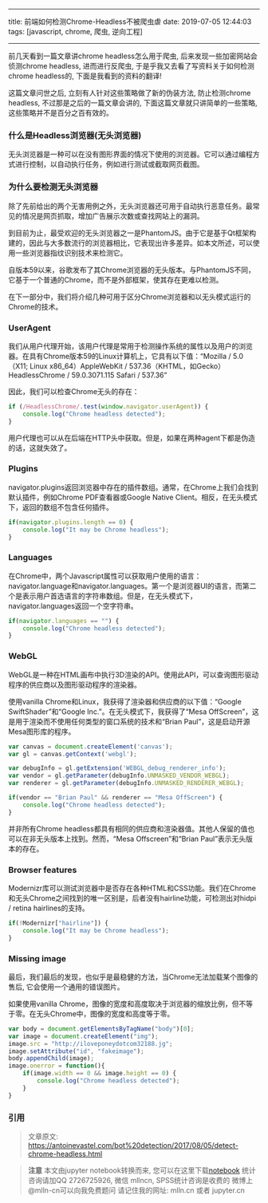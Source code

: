 
---

title: 前端如何检测Chrome-Headless不被爬虫虐
date: 2019-07-05 12:44:03
tags: [javascript, chrome, 爬虫, 逆向工程]

---

前几天看到一篇文章讲chrome headless怎么用于爬虫, 后来发现一些加密网站会侦测chrome headless, 进而进行反爬虫, 于是乎我又去看了写资料关于如何检测chrome headless的, 下面是我看到的资料的翻译!

这篇文章问世之后, 立刻有人针对这些策略做了新的伪装方法, 防止检测chrome headless, 不过那是之后的一篇文章会讲的, 下面这篇文章就只讲简单的一些策略, 这些策略并不是百分之百有效的。

<!-- more -->

### 什么是Headless浏览器(无头浏览器)

无头浏览器是一种可以在没有图形界面的情况下使用的浏览器。它可以通过编程方式进行控制，以自动执行任务，例如进行测试或截取网页截图。

### 为什么要检测无头浏览器

除了先前给出的两个无害用例之外，无头浏览器还可用于自动执行恶意任务。最常见的情况是网页抓取，增加广告展示次数或查找网站上的漏洞。

到目前为止，最受欢迎的无头浏览器之一是PhantomJS。由于它是基于Qt框架构建的，因此与大多数流行的浏览器相比，它表现出许多差异。如本文所述，可以使用一些浏览器指纹识别技术来检测它。

自版本59以来，谷歌发布了其Chrome浏览器的无头版本。与PhantomJS不同，它基于一个普通的Chrome，而不是外部框架，使其存在更难以检测。

在下一部分中，我们将介绍几种可用于区分Chrome浏览器和以无头模式运行的Chrome的技术。

### UserAgent

我们从用户代理开始，该用户代理是常用于检测操作系统的属性以及用户的浏览器。在具有Chrome版本59的Linux计算机上，它具有以下值：“Mozilla / 5.0（X11; Linux x86_64）AppleWebKit / 537.36（KHTML，如Gecko）HeadlessChrome / 59.0.3071.115 Safari / 537.36”

因此，我们可以检查Chrome无头的存在：

```js
if (/HeadlessChrome/.test(window.navigator.userAgent)) {
    console.log("Chrome headless detected");
}
```

用户代理也可以从在后端在HTTP头中获取。但是，如果在两种agent下都是伪造的话，这就失效了。

### Plugins

navigator.plugins返回浏览器中存在的插件数组。通常，在Chrome上我们会找到默认插件，例如Chrome PDF查看器或Google Native Client。相反，在无头模式下，返回的数组不包含任何插件。

```js
if(navigator.plugins.length == 0) {
    console.log("It may be Chrome headless");
}
```

### Languages

在Chrome中，两个Javascript属性可以获取用户使用的语言：navigator.language和navigator.languages。第一个是浏览器UI的语言，而第二个是表示用户首选语言的字符串数组。但是，在无头模式下，navigator.languages返回一个空字符串。

```js
if(navigator.languages == "") {
    console.log("Chrome headless detected");
}
```

### WebGL

WebGL是一种在HTML画布中执行3D渲染的API。使用此API，可以查询图形驱动程序的供应商以及图形驱动程序的渲染器。

使用vanilla Chrome和Linux，我获得了渲染器和供应商的以下值：“Google SwiftShader”和“Google Inc.”。在无头模式下，我获得了“Mesa OffScreen”，这是用于渲染而不使用任何类型的窗口系统的技术和“Brian Paul”，这是启动开源Mesa图形库的程序。

```js
var canvas = document.createElement('canvas');
var gl = canvas.getContext('webgl');

var debugInfo = gl.getExtension('WEBGL_debug_renderer_info');
var vendor = gl.getParameter(debugInfo.UNMASKED_VENDOR_WEBGL);
var renderer = gl.getParameter(debugInfo.UNMASKED_RENDERER_WEBGL);

if(vendor == "Brian Paul" && renderer == "Mesa OffScreen") {
    console.log("Chrome headless detected");
}
```

并非所有Chrome headless都具有相同的供应商和渲染器值。其他人保留的值也可以在非无头版本上找到。然而，“Mesa Offscreen”和“Brian Paul”表示无头版本的存在。

### Browser features

Modernizr库可以测试浏览器中是否存在各种HTML和CSS功能。我们在Chrome和无头Chrome之间找到的唯一区别是，后者没有hairline功能，可检测出对hidpi / retina hairlines的支持。

```js
if(!Modernizr["hairline"]) {
    console.log("It may be Chrome headless");
}
```

### Missing image

最后，我们最后的发现，也似乎是最稳健的方法，当Chrome无法加载某个图像的售后, 它会使用一个通用的错误图片。

如果使用vanilla Chrome，图像的宽度和高度取决于浏览器的缩放比例，但不等于零。在无头Chrome中，图像的宽度和高度等于零。

```js
var body = document.getElementsByTagName("body")[0];
var image = document.createElement("img");
image.src = "http://iloveponeydotcom32188.jg";
image.setAttribute("id", "fakeimage");
body.appendChild(image);
image.onerror = function(){
    if(image.width == 0 && image.height == 0) {
        console.log("Chrome headless detected");
    }
}
```

### 引用

> 文章原文: https://antoinevastel.com/bot%20detection/2017/08/05/detect-chrome-headless.html


> **注意**
> 本文由jupyter notebook转换而来, 您可以在这里下载[notebook](前端如何检测Chrome-Headless不被爬虫虐.ipynb)
> 统计咨询请加QQ 2726725926, 微信 mllncn,  SPSS统计咨询是收费的
> 微博上@mlln-cn可以向我免费题问
> 请记住我的网址: mlln.cn 或者 jupyter.cn
